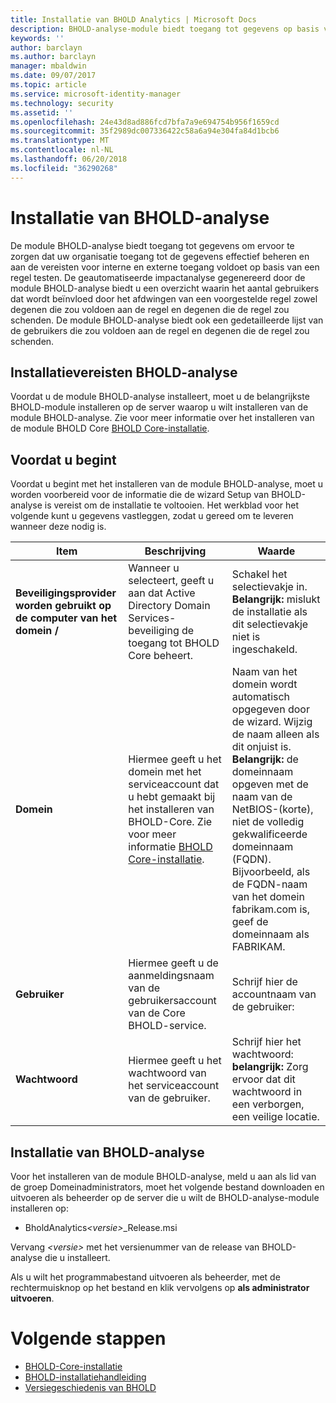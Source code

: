```yaml
---
title: Installatie van BHOLD Analytics | Microsoft Docs
description: BHOLD-analyse-module biedt toegang tot gegevens op basis van een regel testen
keywords: ''
author: barclayn
ms.author: barclayn
manager: mbaldwin
ms.date: 09/07/2017
ms.topic: article
ms.service: microsoft-identity-manager
ms.technology: security
ms.assetid: ''
ms.openlocfilehash: 24e43d8ad886fcd7bfa7a9e694754b956f1659cd
ms.sourcegitcommit: 35f2989dc007336422c58a6a94e304fa84d1bcb6
ms.translationtype: MT
ms.contentlocale: nl-NL
ms.lasthandoff: 06/20/2018
ms.locfileid: "36290268"
---
```

# <a name="bhold-analytics-installation"></a>Installatie van BHOLD-analyse

De module BHOLD-analyse biedt toegang tot gegevens om ervoor te zorgen dat uw organisatie toegang tot de gegevens effectief beheren en aan de vereisten voor interne en externe toegang voldoet op basis van een regel testen. De geautomatiseerde impactanalyse gegenereerd door de module BHOLD-analyse biedt u een overzicht waarin het aantal gebruikers dat wordt beïnvloed door het afdwingen van een voorgestelde regel zowel degenen die zou voldoen aan de regel en degenen die de regel zou schenden. De module BHOLD-analyse biedt ook een gedetailleerde lijst van de gebruikers die zou voldoen aan de regel en degenen die de regel zou schenden.

## <a name="bhold-analytics-installation-requirements"></a>Installatievereisten BHOLD-analyse

Voordat u de module BHOLD-analyse installeert, moet u de belangrijkste BHOLD-module installeren op de server waarop u wilt installeren van de module BHOLD-analyse. Zie voor meer informatie over het installeren van de module BHOLD Core [BHOLD Core-installatie](https://technet.microsoft.com/library/jj134095(v=ws.10).aspx).

## <a name="before-you-begin"></a>Voordat u begint

Voordat u begint met het installeren van de module BHOLD-analyse, moet u worden voorbereid voor de informatie die de wizard Setup van BHOLD-analyse is vereist om de installatie te voltooien. Het werkblad voor het volgende kunt u gegevens vastleggen, zodat u gereed om te leveren wanneer deze nodig is.

| **Item**                                    | **Beschrijving**                                                                                                                                                                                                           | **Waarde**                                                                                                                                                                                                                                                                                                            |
|---------------------------------------------|---------------------------------------------------------------------------------------------------------------------------------------------------------------------------------------------------------------------------|----------------------------------------------------------------------------------------------------------------------------------------------------------------------------------------------------------------------------------------------------------------------------------------------------------------------|
| **Beveiligingsprovider worden gebruikt op de computer van het domein /** | Wanneer u selecteert, geeft u aan dat Active Directory Domain Services-beveiliging de toegang tot BHOLD Core beheert.                                                                                                                | Schakel het selectievakje in. **Belangrijk:** mislukt de installatie als dit selectievakje niet is ingeschakeld.                                                                                                                                                                                                                   |
| **Domein**                                  | Hiermee geeft u het domein met het serviceaccount dat u hebt gemaakt bij het installeren van BHOLD-Core. Zie voor meer informatie [BHOLD Core-installatie](https://technet.microsoft.com/library/jj134095(v=ws.10).aspx). | Naam van het domein wordt automatisch opgegeven door de wizard. Wijzig de naam alleen als dit onjuist is. **Belangrijk:** de domeinnaam opgeven met de naam van de NetBIOS-(korte), niet de volledig gekwalificeerde domeinnaam (FQDN). Bijvoorbeeld, als de FQDN-naam van het domein fabrikam.com is, geef de domeinnaam als FABRIKAM. |
| **Gebruiker**                                    | Hiermee geeft u de aanmeldingsnaam van de gebruikersaccount van de Core BHOLD-service.                                                                                                                                                          | Schrijf hier de accountnaam van de gebruiker:                                                                                                                                                                                                                                                                                    |
| **Wachtwoord**                                | Hiermee geeft u het wachtwoord van het serviceaccount van de gebruiker.                                                                                                                                                                       | Schrijf hier het wachtwoord: **belangrijk:** Zorg ervoor dat dit wachtwoord in een verborgen, een veilige locatie.                                                                                                                                                                                                                  |

## <a name="bhold-analytics-installation"></a>Installatie van BHOLD-analyse

Voor het installeren van de module BHOLD-analyse, meld u aan als lid van de groep Domeinadministrators, moet het volgende bestand downloaden en uitvoeren als beheerder op de server die u wilt de BHOLD-analyse-module installeren op:

- BholdAnalytics<em>\<versie\></em>\_Release.msi

Vervang *\<versie\>* met het versienummer van de release van BHOLD-analyse die u installeert.

Als u wilt het programmabestand uitvoeren als beheerder, met de rechtermuisknop op het bestand en klik vervolgens op **als administrator uitvoeren**.

# <a name="next-steps"></a>Volgende stappen

- [BHOLD-Core-installatie](https://technet.microsoft.com/library/jj134095(v=ws.10).aspx)
- [BHOLD-installatiehandleiding](bhold-installation-guide.md)
- [Versiegeschiedenis van BHOLD](../reference/version-bhold-history.md)